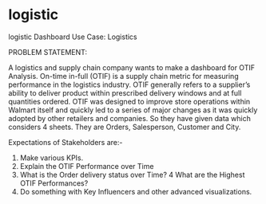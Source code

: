 # logistic
logistic Dashboard
Use Case: Logistics

PROBLEM STATEMENT:

A logistics and supply chain company wants to make a dashboard for OTIF Analysis. On-time in-full (OTIF) is a supply chain metric for measuring performance in the logistics industry. OTIF generally refers to a supplier’s ability to deliver product within prescribed delivery windows and at full quantities ordered. OTIF was designed to improve store operations within Walmart itself and quickly led to a series of major changes as it was quickly adopted by other retailers and companies. So they have given data which considers 4 sheets. They are Orders, Salesperson, Customer and City. 

Expectations of Stakeholders are:-
1. Make various KPIs.
2. Explain the OTIF Performance over Time
3. What is the Order delivery status over Time?
4 What are the Highest OTIF Performances?
5. Do something with Key Influencers and other advanced visualizations.



